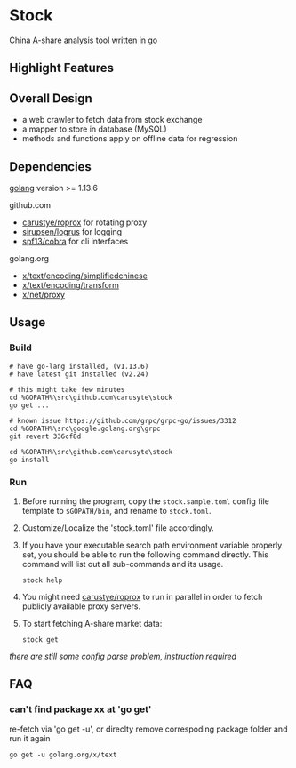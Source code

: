 # Stock

China A-share analysis tool written in go

## Highlight Features


## Overall Design

- a web crawler to fetch data from stock exchange
- a mapper to store in database (MySQL)
- methods and functions apply on offline data for regression


## Dependencies

[golang](https://golang.org/) version >= 1.13.6

github.com
- [carustye/roprox](https://github.com/carusyte/roprox) for rotating proxy
- [sirupsen/logrus](https://github.com/sirupsen/logrus) for logging
- [spf13/cobra](https://github.com/spf13/cobra") for cli interfaces

golang.org
- [x/text/encoding/simplifiedchinese](https://golang.org/x/text/encoding/simplifiedchinese)
- [x/text/encoding/transform](https://golang.org/x/text/encoding/transform)
- [x/net/proxy](https://golang.org/x/net/proxy)


## Usage

### Build

    # have go-lang installed, (v1.13.6)
    # have latest git installed (v2.24)

    # this might take few minutes
    cd %GOPATH%\src\github.com\carusyte\stock
    go get ...

    # known issue https://github.com/grpc/grpc-go/issues/3312
    cd %GOPATH%\src\google.golang.org\grpc
    git revert 336cf8d       

    cd %GOPATH%\src\github.com\carusyte\stock
    go install


### Run

1. Before running the program, copy the `stock.sample.toml` config file template to `$GOPATH/bin`,
and rename to `stock.toml`. 
    
2. Customize/Localize the 'stock.toml' file accordingly.

3. If you have your executable search path environment variable properly set, you should
be able to run the following command directly. This command will list out all sub-commands
and its usage.
    ```
    stock help
    ```

4. You might need [carustye/roprox](https://github.com/carusyte/roprox) to run in parallel in order to fetch publicly available proxy servers. 

5. To start fetching A-share market data: 
    ```
    stock get
    ```
    
*there are still some config parse problem, instruction required*
                      

## FAQ

### can't find package xx at 'go get'
re-fetch via 'go get -u', or direclty remove correspoding package folder and run it again


    go get -u golang.org/x/text